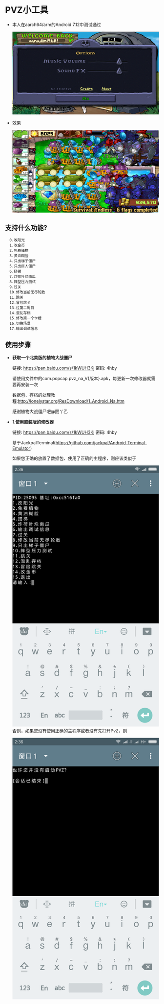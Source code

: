 # PVZ小工具
  * 本人在aarch64/arm的Android 7.12中测试通过

    ![pvz](images/pvz.png)

  * 效果

    ![effect](images/effect.png)
## 支持什么功能?
```
  0.改阳光
  1.改金币
  2.免费植物
  3.黄油糊脸
  4.只出梯子僵尸
  5.只出巨人僵尸
  6.搭梯
  7.炸荷叶烂南瓜
  8.阵型压力测试
  9.过关
  10.修改当前无尽轮数
  11.跳关
  12.冒险跳关
  13.过第二周目
  14.混乱存档
  15.修改第一个卡槽
  16.切换场景
  17.输出调试信息

```
## 使用步骤
  * **获取一个北美版的植物大战僵尸**

    链接: https://pan.baidu.com/s/1kWUH3Kj 密码: 4hby

    请使用文件中的com.popcap.pvz_na_V{版本}.apk，每更新一次修改器就需要再安装一次

    数据包、存档的处理教程:http://lonelystar.org/ResDownload/1_Android_Na.htm

    感谢植物大战僵尸吧@囧丫乙

  * 1.**使用直装版的修改器**

    链接: https://pan.baidu.com/s/1kWUH3Kj 密码: 4hby

    基于JackpalTerminal(https://github.com/jackpal/Android-Terminal-Emulator)

    如果您正确的放置了数据包、使用了正确的主程序，则应该类似于

    ![cheater_suceess](images/cheater_success.png)
    否则，如果您没有使用正确的主程序或者没有先打开PvZ，则

    ![cheater_failure](images/cheater_failure.png)
